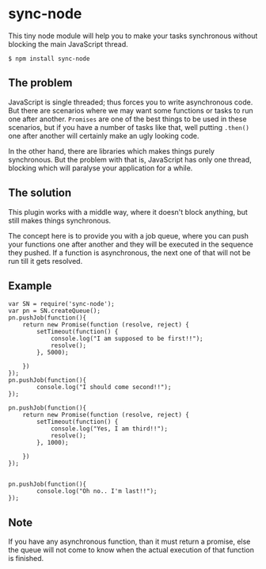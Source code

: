 # sync-node

This tiny node module will help you to make your tasks synchronous without blocking the main JavaScript thread.

	$ npm install sync-node

## The problem
JavaScript is single threaded; thus forces you to write asynchronous code. But there are scenarios where we may want some functions or tasks to run one after another. `Promises` are one of the best things to be used in these scenarios, but if you have a number of tasks like that, well putting `.then()` one after another will certainly make an ugly looking code.

In the other hand, there are libraries which makes things purely synchronous. But the problem with that is, JavaScript has only one thread, blocking which will paralyse your application for a while.

## The solution
This plugin works with a middle way, where it doesn't block anything, but still makes things synchronous.

The concept here is to provide you with a job queue, where you can push your functions one after another and they will be executed in the sequence they pushed. If a function is asynchronous, the next one of that will not be run till it gets resolved.

## Example
	var SN = require('sync-node');
	var pn = SN.createQueue();
	pn.pushJob(function(){
		return new Promise(function (resolve, reject) {
			setTimeout(function() {
				console.log("I am supposed to be first!!");
				resolve();
			}, 5000);
	
		})
	});
	pn.pushJob(function(){
	        console.log("I should come second!!");
	});
	
	pn.pushJob(function(){
		return new Promise(function (resolve, reject) {
			setTimeout(function() {
				console.log("Yes, I am third!!");
				resolve();
			}, 1000);
	
		})
	});
	
	
	pn.pushJob(function(){
	        console.log("Oh no.. I'm last!!");
	});

## Note
If you have any asynchronous function, than it must return a promise, else the queue will not come to know when the actual execution of that function is finished.